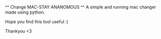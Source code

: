 ^^ Change MAC-STAY ANANOMOUS ^^
A simple and running mac changer made using python.

Hope you find this tool useful :)

Thankyou <3
